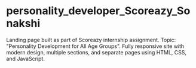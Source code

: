 # personality_developer_Scoreazy_Sonakshi
Landing page built as part of Scoreazy internship assignment. Topic: "Personality Development for All Age Groups". Fully responsive site with modern design, multiple sections, and separate pages using HTML, CSS, and JavaScript.
